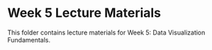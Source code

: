 # Week 5 Lecture Materials

This folder contains lecture materials for Week 5: Data Visualization Fundamentals.